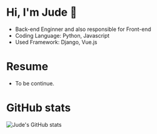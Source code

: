# Hi, I'm Jude 👋

* Back-end Enginner and also responsible for Front-end
* Coding Language: Python, Javascript
* Used Framework: Django, Vue.js

# Resume
* To be continue.

# GitHub stats
![Jude's GitHub stats](https://github-readme-stats.vercel.app/api?username=judete&show_icons=true&theme=radical)


<!--
**JudeTe/JudeTe** is a ✨ _special_ ✨ repository because its `README.md` (this file) appears on your GitHub profile.

Here are some ideas to get you started:

- 🔭 I’m currently working on ...
- 🌱 I’m currently learning ...
- 👯 I’m looking to collaborate on ...
- 🤔 I’m looking for help with ...
- 💬 Ask me about ...
- 📫 How to reach me: ...
- 😄 Pronouns: ...
- ⚡ Fun fact: ...
-->
